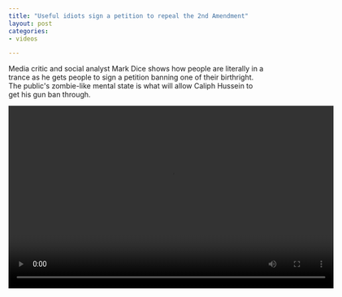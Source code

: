 ```yaml
---
title: "Useful idiots sign a petition to repeal the 2nd Amendment"
layout: post
categories:
- videos

---
```


Media critic and social analyst Mark Dice shows how people are literally in a trance as he gets people to sign a petition banning one of their birthright. The public's zombie-like mental state is what will allow Caliph Hussein to get his gun ban through.

<video width="640" height="360" src="https://www.glockspiel.com/grus/2013-04-12-mark-dice.mp4" controls></video>
